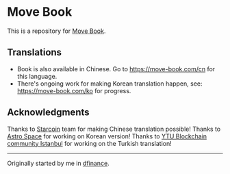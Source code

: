 # Move Book

This is a repository for [Move Book](https://move-book.com).

## Translations

- Book is also available in Chinese. Go to https://move-book.com/cn for this language.
- There's ongoing work for making Korean translation happen, see: https://move-book.com/ko for progress.

## Acknowledgments

Thanks to [Starcoin](https://github.com/starcoinorg) team for making Chinese translation possible!
Thanks to [Astro Space](https://github.com/AstroSpaceHQ) for working on Korean version!
Thanks to [YTU Blockchain community Istanbul](https://yildizblockchain.com) for working on the Turkish translation!

---

Originally started by me in [dfinance](https://github.com/dfinance/move-book).
